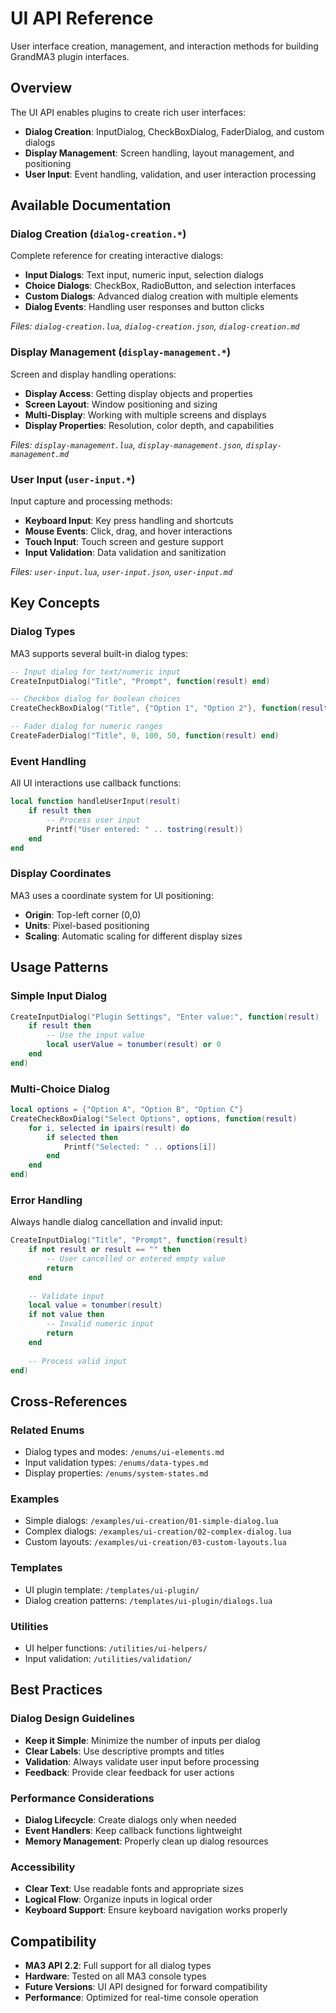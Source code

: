 # UI API Reference

User interface creation, management, and interaction methods for building GrandMA3 plugin interfaces.

## Overview

The UI API enables plugins to create rich user interfaces:
- **Dialog Creation**: InputDialog, CheckBoxDialog, FaderDialog, and custom dialogs
- **Display Management**: Screen handling, layout management, and positioning
- **User Input**: Event handling, validation, and user interaction processing

## Available Documentation

### Dialog Creation (`dialog-creation.*`)
Complete reference for creating interactive dialogs:
- **Input Dialogs**: Text input, numeric input, selection dialogs
- **Choice Dialogs**: CheckBox, RadioButton, and selection interfaces
- **Custom Dialogs**: Advanced dialog creation with multiple elements
- **Dialog Events**: Handling user responses and button clicks

*Files: `dialog-creation.lua`, `dialog-creation.json`, `dialog-creation.md`*

### Display Management (`display-management.*`)
Screen and display handling operations:
- **Display Access**: Getting display objects and properties
- **Screen Layout**: Window positioning and sizing
- **Multi-Display**: Working with multiple screens and displays
- **Display Properties**: Resolution, color depth, and capabilities

*Files: `display-management.lua`, `display-management.json`, `display-management.md`*

### User Input (`user-input.*`)
Input capture and processing methods:
- **Keyboard Input**: Key press handling and shortcuts
- **Mouse Events**: Click, drag, and hover interactions
- **Touch Input**: Touch screen and gesture support
- **Input Validation**: Data validation and sanitization

*Files: `user-input.lua`, `user-input.json`, `user-input.md`*

## Key Concepts

### Dialog Types
MA3 supports several built-in dialog types:
```lua
-- Input dialog for text/numeric input
CreateInputDialog("Title", "Prompt", function(result) end)

-- Checkbox dialog for boolean choices
CreateCheckBoxDialog("Title", {"Option 1", "Option 2"}, function(result) end)

-- Fader dialog for numeric ranges
CreateFaderDialog("Title", 0, 100, 50, function(result) end)
```

### Event Handling
All UI interactions use callback functions:
```lua
local function handleUserInput(result)
    if result then
        -- Process user input
        Printf("User entered: " .. tostring(result))
    end
end
```

### Display Coordinates
MA3 uses a coordinate system for UI positioning:
- **Origin**: Top-left corner (0,0)
- **Units**: Pixel-based positioning
- **Scaling**: Automatic scaling for different display sizes

## Usage Patterns

### Simple Input Dialog
```lua
CreateInputDialog("Plugin Settings", "Enter value:", function(result)
    if result then
        -- Use the input value
        local userValue = tonumber(result) or 0
    end
end)
```

### Multi-Choice Dialog
```lua
local options = {"Option A", "Option B", "Option C"}
CreateCheckBoxDialog("Select Options", options, function(result)
    for i, selected in ipairs(result) do
        if selected then
            Printf("Selected: " .. options[i])
        end
    end
end)
```

### Error Handling
Always handle dialog cancellation and invalid input:
```lua
CreateInputDialog("Title", "Prompt", function(result)
    if not result or result == "" then
        -- User cancelled or entered empty value
        return
    end
    
    -- Validate input
    local value = tonumber(result)
    if not value then
        -- Invalid numeric input
        return
    end
    
    -- Process valid input
end)
```

## Cross-References

### Related Enums
- Dialog types and modes: `/enums/ui-elements.md`
- Input validation types: `/enums/data-types.md`
- Display properties: `/enums/system-states.md`

### Examples
- Simple dialogs: `/examples/ui-creation/01-simple-dialog.lua`
- Complex dialogs: `/examples/ui-creation/02-complex-dialog.lua`
- Custom layouts: `/examples/ui-creation/03-custom-layouts.lua`

### Templates
- UI plugin template: `/templates/ui-plugin/`
- Dialog creation patterns: `/templates/ui-plugin/dialogs.lua`

### Utilities
- UI helper functions: `/utilities/ui-helpers/`
- Input validation: `/utilities/validation/`

## Best Practices

### Dialog Design Guidelines
- **Keep it Simple**: Minimize the number of inputs per dialog
- **Clear Labels**: Use descriptive prompts and titles
- **Validation**: Always validate user input before processing
- **Feedback**: Provide clear feedback for user actions

### Performance Considerations
- **Dialog Lifecycle**: Create dialogs only when needed
- **Event Handlers**: Keep callback functions lightweight
- **Memory Management**: Properly clean up dialog resources

### Accessibility
- **Clear Text**: Use readable fonts and appropriate sizes
- **Logical Flow**: Organize inputs in logical order
- **Keyboard Support**: Ensure keyboard navigation works properly

## Compatibility

- **MA3 API 2.2**: Full support for all dialog types
- **Hardware**: Tested on all MA3 console types
- **Future Versions**: UI API designed for forward compatibility
- **Performance**: Optimized for real-time console operation